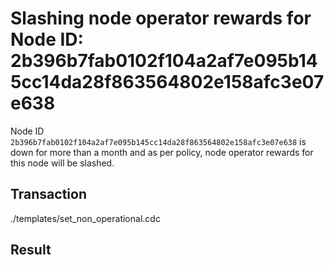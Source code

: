 # Slashing node operator rewards for Node ID: 2b396b7fab0102f104a2af7e095b145cc14da28f863564802e158afc3e07e638

Node ID `2b396b7fab0102f104a2af7e095b145cc14da28f863564802e158afc3e07e638` is down for more than a month and as per policy, node operator rewards for this node will be slashed.

## Transaction 
./templates/set_non_operational.cdc

## Result